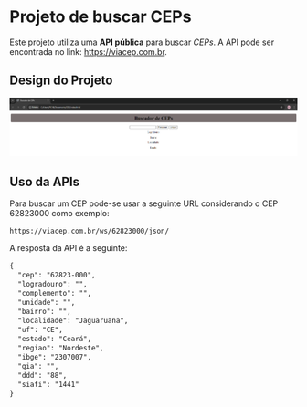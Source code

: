 # Projeto de buscar CEPs

Este projeto utiliza uma **API pública** para buscar _CEPs_. A API pode ser encontrada no link: https://viacep.com.br.

## Design do Projeto

![alt text](image.png)

## Uso da APIs

Para buscar um CEP pode-se usar a seguinte URL considerando o CEP 62823000 como exemplo:
```
https://viacep.com.br/ws/62823000/json/
```
A resposta da API é a seguinte:
```
{
  "cep": "62823-000",
  "logradouro": "",
  "complemento": "",
  "unidade": "",
  "bairro": "",
  "localidade": "Jaguaruana",
  "uf": "CE",
  "estado": "Ceará",
  "regiao": "Nordeste",
  "ibge": "2307007",
  "gia": "",
  "ddd": "88",
  "siafi": "1441"
}
```

